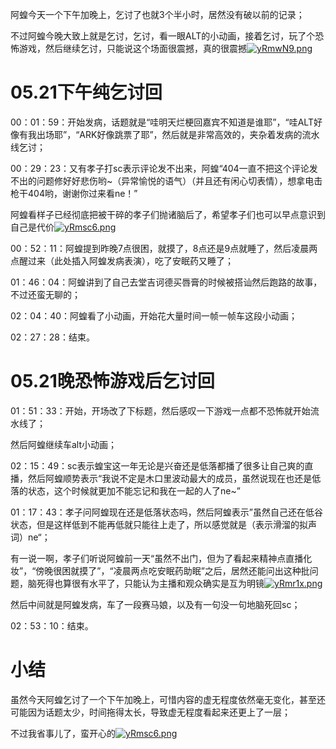 阿蝗今天一个下午加晚上，乞讨了也就3个半小时，居然没有破以前的记录；

不过阿蝗今晚大致上就是乞讨，乞讨，看一眼ALT的小动画，接着乞讨，玩了个恐怖游戏，然后继续乞讨，只能说这个场面很震撼，真的很震撼[![yRmwN9.png](https://z3.ax1x.com/2021/02/18/yRmwN9.png)](https://imgtu.com/i/yRmwN9)

# 05.21下午纯乞讨回

00：01：59：开始发病，话题就是“哇明天烂梗回嘉宾不知道是谁耶”，“哇ALT好像有我出场耶”，“ARK好像跳票了耶”，然后就是非常高效的，夹杂着发病的流水线乞讨；

00：29：23：又有孝子打sc表示评论发不出来，阿蝗“404一直不把这个评论发不出的问题修好好悲伤哟~（异常愉悦的语气）（并且还有闲心切表情），想拿电击枪干404哟，谢谢你过来看ne！”

阿蝗看样子已经彻底把被干碎的孝子们抛诸脑后了，希望孝子们也可以早点意识到自己是代价[![yRmsc6.png](https://z3.ax1x.com/2021/02/18/yRmsc6.png)](https://imgtu.com/i/yRmsc6)

00：52：11：阿蝗提到昨晚7点很困，就摸了，8点还是9点就睡了，然后凌晨两点醒过来（此处插入阿蝗发病表演），吃了安眠药又睡了；

01：46：04：阿蝗讲到了自己去堂吉诃德买唇膏的时候被搭讪然后跑路的故事，不过还蛮无聊的；

02：04：40：阿蝗看了小动画，开始花大量时间一帧一帧车这段小动画；

02：27：28：结束。

# 05.21晚恐怖游戏后乞讨回

01：51：33：开始，开场改了下标题，然后感叹一下游戏一点都不恐怖就开始流水线了；

然后阿蝗继续车alt小动画；

02：15：49：sc表示蝗宝这一年无论是兴奋还是低落都播了很多让自己爽的直播，然后阿蝗顺势表示“我说不定是木口里波动最大的成员，虽然说现在也还是低落的状态，这个时候就更加不能忘记和我在一起的人了ne~”

01：17：43：孝子问阿蝗现在还是低落状态吗，然后阿蝗表示”虽然自己还在低谷状态，但是这样低到不能再低就只能往上走了，所以感觉就是（表示滑溜的拟声词）ne“；

有一说一啊，孝子们听说阿蝗前一天“虽然不出门，但为了看起来精神点直播化妆”，“傍晚很困就摸了”，“凌晨两点吃安眠药助眠”之后，居然还能问出这种批问题，脑死得也算很有水平了，只能认为主播和观众确实是互为明镜[![yRmr1x.png](https://z3.ax1x.com/2021/02/18/yRmr1x.png)](https://imgtu.com/i/yRmr1x)

然后中间就是阿蝗发病，车了一段赛马娘，以及有一句没一句地脑死回sc；

02：53：10：结束。

# 小结

虽然今天阿蝗乞讨了一个下午加晚上，可惜内容的虚无程度依然毫无变化，甚至还可能因为话题太少，时间拖得太长，导致虚无程度看起来还更上了一层；

不过我省事儿了，蛮开心的[![yRmsc6.png](https://z3.ax1x.com/2021/02/18/yRmsc6.png)](https://imgtu.com/i/yRmsc6)